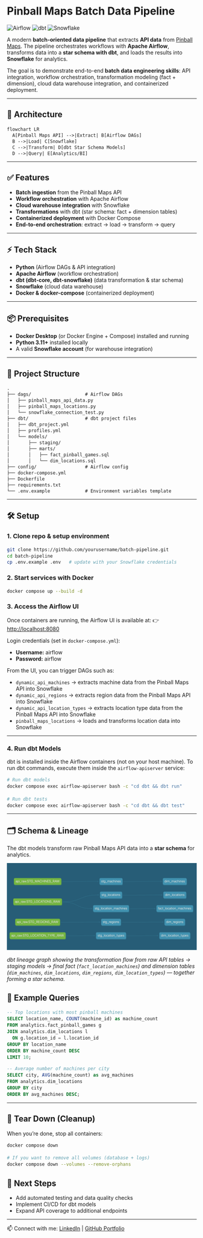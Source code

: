 # Pinball Maps Batch Data Pipeline

![Airflow](https://img.shields.io/badge/Airflow-3.0.6-blue)
![dbt](https://img.shields.io/badge/dbt-1.10.13-orange)
![Snowflake](https://img.shields.io/badge/Snowflake-Cloud-lightblue)

A modern **batch-oriented data pipeline** that extracts **API data** from [Pinball Maps](https://pinballmap.com/map). The pipeline orchestrates workflows with **Apache Airflow**, transforms data into a **star schema with dbt**, and loads the results into **Snowflake** for analytics.  

The goal is to demonstrate end-to-end **batch data engineering skills**: API integration, workflow orchestration, transformation modeling (fact + dimension), cloud data warehouse integration, and containerized deployment.

---

## 📐 Architecture

```mermaid
flowchart LR
  A[Pinball Maps API] -->|Extract| B[Airflow DAGs]
  B -->|Load| C[Snowflake]
  C -->|Transform| D[dbt Star Schema Models]
  D -->|Query| E[Analytics/BI]
```

---

## ✅ Features

- **Batch ingestion** from the Pinball Maps API  
- **Workflow orchestration** with Apache Airflow  
- **Cloud warehouse integration** with Snowflake  
- **Transformations** with dbt (star schema: fact + dimension tables)  
- **Containerized deployment** with Docker Compose  
- **End-to-end orchestration**: extract → load → transform → query  

---

## ⚡ Tech Stack
- **Python** (Airflow DAGs & API integration)  
- **Apache Airflow** (workflow orchestration)  
- **dbt (dbt-core, dbt-snowflake)** (data transformation & star schema)  
- **Snowflake** (cloud data warehouse)  
- **Docker & docker-compose** (containerized deployment)  

---

## 📦 Prerequisites

- **Docker Desktop** (or Docker Engine + Compose) installed and running  
- **Python 3.11+** installed locally  
- A valid **Snowflake account** (for warehouse integration) 

---

## 📂 Project Structure
```
.
├── dags/                    # Airflow DAGs
│   ├── pinball_maps_api_data.py
│   ├── pinball_maps_locations.py
│   └── snowflake_connection_test.py
├── dbt/                     # dbt project files
│   ├── dbt_project.yml
│   ├── profiles.yml
│   └── models/
│       ├── staging/
│       ├── marts/
│       │   ├── fact_pinball_games.sql
│       │   └── dim_locations.sql
├── config/                  # Airflow config
├── docker-compose.yml
├── Dockerfile
├── requirements.txt
└── .env.example             # Environment variables template
```

---

## 🛠 Setup

### 1. Clone repo & setup environment
```bash
git clone https://github.com/yourusername/batch-pipeline.git
cd batch-pipeline
cp .env.example .env   # update with your Snowflake credentials
```

### 2. Start services with Docker
```bash
docker compose up --build -d
```

### 3. Access the Airflow UI
Once containers are running, the Airflow UI is available at:
👉 [http://localhost:8080](http://localhost:8080)

Login credentials (set in `docker-compose.yml`):
- **Username:** airflow
- **Password:** airflow  

From the UI, you can trigger DAGs such as:
- `dynamic_api_machines` → extracts machine data from the Pinball Maps API into Snowflake  
- `dynamic_api_regions` → extracts region data from the Pinball Maps API into Snowflake  
- `dynamic_api_location_types` → extracts location type data from the Pinball Maps API into Snowflake  
- `pinball_maps_locations` → loads and transforms location data into Snowflake

---

### 4. Run dbt Models
dbt is installed inside the Airflow containers (not on your host machine).
To run dbt commands, execute them inside the `airflow-apiserver` service: 

```bash
# Run dbt models
docker compose exec airflow-apiserver bash -c "cd dbt && dbt run"

# Run dbt tests
docker compose exec airflow-apiserver bash -c "cd dbt && dbt test"
```

---

## 🗂 Schema & Lineage

The dbt models transform raw Pinball Maps API data into a **star schema** for analytics.

![dbt Lineage Graph](./assets/dbt_lineage_graph.png)

*dbt lineage graph showing the transformation flow from raw API tables → staging models → 
final fact (`fact_location_machines`) and dimension tables (`dim_machines`, `dim_locations`, 
`dim_regions`, `dim_location_types`) — together forming a star schema.*


## 🔎 Example Queries

```sql
-- Top locations with most pinball machines
SELECT location_name, COUNT(machine_id) as machine_count
FROM analytics.fact_pinball_games g
JOIN analytics.dim_locations l
  ON g.location_id = l.location_id
GROUP BY location_name
ORDER BY machine_count DESC
LIMIT 10;
```

```sql
-- Average number of machines per city
SELECT city, AVG(machine_count) as avg_machines
FROM analytics.dim_locations
GROUP BY city
ORDER BY avg_machines DESC;
```

---

## 🧹 Tear Down (Cleanup)
When you’re done, stop all containers:

```bash
docker compose down

# If you want to remove all volumes (database + logs)
docker compose down --volumes --remove-orphans
```

## 🔮 Next Steps

- Add automated testing and data quality checks
- Implement CI/CD for dbt models
- Expand API coverage to additional endpoints

---

📫 Connect with me: [LinkedIn](https://www.linkedin.com/in/wes-martin/) | [GitHub Portfolio](https://github.com/WesJM/data-engineering-portfolio)
